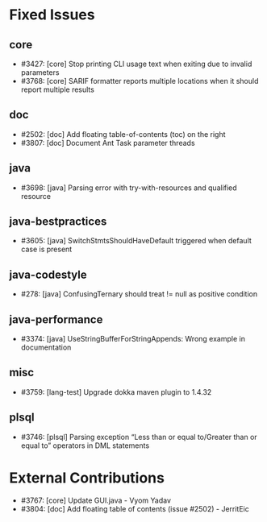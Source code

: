 # Fixed Issues

## core
- #3427: [core] Stop printing CLI usage text when exiting due to invalid parameters
- #3768: [core] SARIF formatter reports multiple locations when it should report multiple results
## doc
- #2502: [doc] Add floating table-of-contents (toc) on the right
- #3807: [doc] Document Ant Task parameter threads
## java
- #3698: [java] Parsing error with try-with-resources and qualified resource
## java-bestpractices
- #3605: [java] SwitchStmtsShouldHaveDefault triggered when default case is present
## java-codestyle
- #278: [java] ConfusingTernary should treat != null as positive condition
## java-performance
- #3374: [java] UseStringBufferForStringAppends: Wrong example in documentation
## misc
- #3759: [lang-test] Upgrade dokka maven plugin to 1.4.32
## plsql
- #3746: [plsql] Parsing exception “Less than or equal to/Greater than or equal to” operators in DML statements

# External Contributions

- #3767: [core] Update GUI.java - Vyom Yadav
- #3804: [doc] Add floating table of contents (issue #2502) - JerritEic
